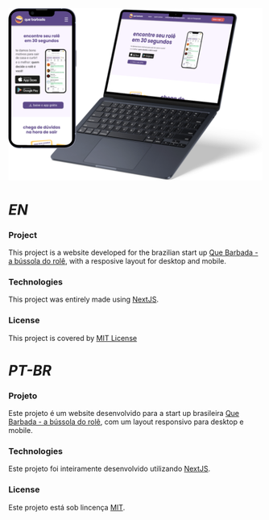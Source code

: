 <div align="center">
 <img src="./public/images/readme-mockup.png" />
</div>

# **_EN_**

### Project

This project is a website developed for the brazilian start up [Que Barbada - a bússola do rolê](https://www.quebarbada.com/), with a resposive layout for desktop and mobile.

### Technologies

This project was entirely made using [NextJS](https://nextjs.org/).

### License

This project is covered by [MIT License](/LICENSE.md)

# **_PT-BR_**

### Projeto

Este projeto é um website desenvolvido para a start up brasileira [Que Barbada - a bússola do rolê](https://www.quebarbada.com/), com um layout responsivo para desktop e mobile.

### Technologies

Este projeto foi inteiramente desenvolvido utilizando [NextJS](https://nextjs.org/).

### License

Este projeto está sob lincença [MIT](/LICENSE.md).
